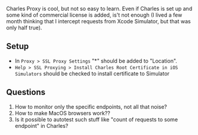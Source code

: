 Charles Proxy is cool, but not so easy to learn.
Even if Charles is set up and some kind of commercial license is added, is't not enough (I lived a few month thinking that I intercept requests from Xcode Simulator, but that was only half true).

## Setup 
+ In `Proxy > SSL Proxy Settings` "\*" should be added to "Location".
+ `Help > SSL Proxying > Install Charles Root Certificate in iOS Simulators` should be checked to install certificate to Simulator

## Questions

1. How to monitor only the specific endpoints, not all that noise?
2. How to make MacOS browsers work??
3. Is it possible to autotest such stuff like "count of requests to some endpoint" in Charles?
